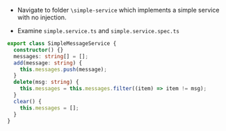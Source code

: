 - Navigate to folder `\simple-service` which implements a simple service with no injection.

- Examine `simple.service.ts` and `simple.service.spec.ts`

```typescript
export class SimpleMessageService {
  constructor() {}
  messages: string[] = [];
  add(message: string) {
    this.messages.push(message);
  }
  delete(msg: string) {
    this.messages = this.messages.filter((item) => item != msg);
  }
  clear() {
    this.messages = [];
  }
}
```